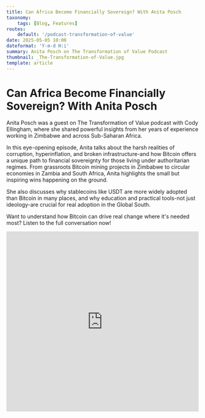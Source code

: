 ```yaml
---
title: Can Africa Become Financially Sovereign? With Anita Posch
taxonomy:
    tags: [Blog, Features]
routes:
    default: '/podcast-transformation-of-value'
date: 2025-05-05 10:00
dateformat: 'Y-m-d H:i'
summary: Anita Posch on The Transformation of Value Podcast
thumbnail: _The-Transformation-of-Value.jpg
template: article
---
```


# Can Africa Become Financially Sovereign? With Anita Posch

Anita Posch was a guest on The Transformation of Value podcast with Cody Ellingham, where she shared powerful insights from her years of experience working in Zimbabwe and across Sub-Saharan Africa.

In this eye-opening episode, Anita talks about the harsh realities of corruption, hyperinflation, and broken infrastructure-and how Bitcoin offers a unique path to financial sovereignty for those living under authoritarian regimes. From grassroots Bitcoin mining projects in Zimbabwe to circular economies in Zambia and South Africa, Anita highlights the small but inspiring wins happening on the ground.

She also discusses why stablecoins like USDT are more widely adopted than Bitcoin in many places, and why education and practical tools-not just ideology-are crucial for real adoption in the Global South.

Want to understand how Bitcoin can drive real change where it's needed most? Listen to the full conversation now!

<iframe width="100%" height="473" src="https://www.youtube.com/embed/hC77XrsY9Aw" title="YouTube video player" frameborder="0" allow="accelerometer; autoplay; clipboard-write; encrypted-media; gyroscope; picture-in-picture; web-share" allowfullscreen></iframe>